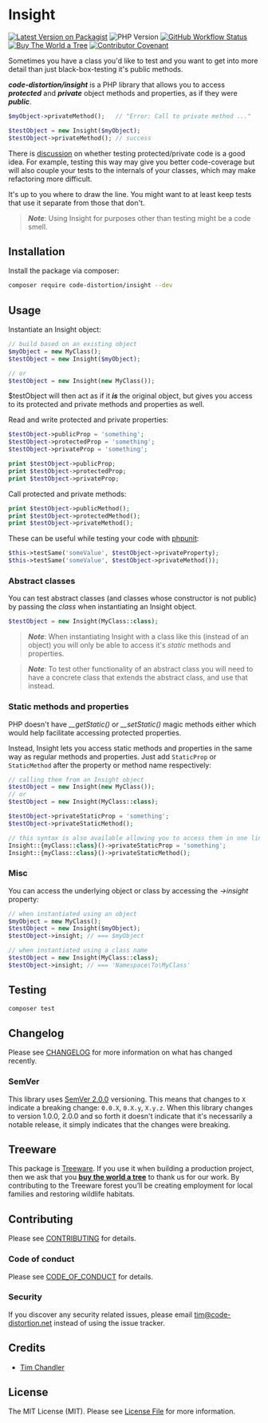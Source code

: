 # Insight

[![Latest Version on Packagist](https://img.shields.io/packagist/v/code-distortion/insight.svg?style=flat-square)](https://packagist.org/packages/code-distortion/insight)
![PHP Version](https://img.shields.io/badge/PHP-7.0%20to%208.2-blue?style=flat-square)
[![GitHub Workflow Status](https://img.shields.io/github/actions/workflow/status/code-distortion/insight/run-tests.yml?branch=master&style=flat-square)](https://github.com/code-distortion/insight/actions)
[![Buy The World a Tree](https://img.shields.io/badge/treeware-%F0%9F%8C%B3-lightgreen?style=flat-square)](https://plant.treeware.earth/code-distortion/insight)
[![Contributor Covenant](https://img.shields.io/badge/contributor%20covenant-v2.0%20adopted-ff69b4.svg?style=flat-square)](code_of_conduct.md)

Sometimes you have a class you'd like to test and you want to get into more detail than just black-box-testing it's public methods.

***code-distortion/insight*** is a PHP library that allows you to access ***protected*** and ***private*** object methods and properties, as if they were ***public***.

``` php
$myObject->privateMethod();   // "Error: Call to private method ..."

$testObject = new Insight($myObject);
$testObject->privateMethod(); // success
```

There is [discussion](https://stackoverflow.com/questions/105007/should-i-test-private-methods-or-only-public-ones) on whether testing protected/private code is a good idea. For example, testing this way may give you better code-coverage but will also couple your tests to the internals of your classes, which may make refactoring more difficult.

It's up to you where to draw the line. You might want to at least keep tests that use it separate from those that don't.

> ***Note***: Using Insight for purposes other than testing might be a code smell.



## Installation

Install the package via composer:

``` bash
composer require code-distortion/insight --dev
```



## Usage

Instantiate an Insight object:

``` php
// build based on an existing object
$myObject = new MyClass();
$testObject = new Insight($myObject);

// or
$testObject = new Insight(new MyClass());
```

$testObject will then act as if it ***is*** the original object, but gives you access to its protected and private methods and properties as well.

Read and write protected and private properties:

``` php
$testObject->publicProp = 'something';
$testObject->protectedProp = 'something';
$testObject->privateProp = 'something';

print $testObject->publicProp;
print $testObject->protectedProp;
print $testObject->privateProp;
```

Call protected and private methods:

``` php
print $testObject->publicMethod();
print $testObject->protectedMethod();
print $testObject->privateMethod();
```

These can be useful while testing your code with [phpunit](https://github.com/sebastianbergmann/phpunit):

``` php
$this->testSame('someValue', $testObject->privateProperty);
$this->testSame('someValue', $testObject->privateMethod());
```



### Abstract classes

You can test abstract classes (and classes whose constructor is not public) by passing the *class* when instantiating an Insight object.

``` php
$testObject = new Insight(MyClass::class);
```

> ***Note***: When instantiating Insight with a class like this (instead of an object) you will only be able to access it's *static* methods and properties.

> ***Note***: To test other functionality of an abstract class you will need to have a concrete class that extends the abstract class, and use that instead.



### Static methods and properties

PHP doesn't have *__getStatic()* or *__setStatic()* magic methods either which would help facilitate accessing protected properties.

Instead, Insight lets you access static methods and properties in the same way as regular methods and properties. Just add `StaticProp` or `StaticMethod` after the property or method name respectively:

``` php
// calling them from an Insight object
$testObject = new Insight(new MyClass());
// or
$testObject = new Insight(MyClass::class);

$testObject->privateStaticProp = 'something';
$testObject->privateStaticMethod();

// this syntax is also available allowing you to access them in one line
Insight::{myClass::class}()->privateStaticProp = 'something';
Insight::{myClass::class}()->privateStaticMethod();
```



### Misc

You can access the underlying object or class by accessing the *->insight* property:

``` php
// when instantiated using an object
$myObject = new MyClass();
$testObject = new Insight($myObject);
$testObject->insight; // === $myObject

// when instantiated using a class name
$testObject = new Insight(MyClass::class);
$testObject->insight; // === 'Namespace\To\MyClass'
```



## Testing

``` bash
composer test
```



## Changelog

Please see [CHANGELOG](CHANGELOG.md) for more information on what has changed recently.



### SemVer

This library uses [SemVer 2.0.0](https://semver.org/) versioning. This means that changes to `X` indicate a breaking change: `0.0.X`, `0.X.y`, `X.y.z`. When this library changes to version 1.0.0, 2.0.0 and so forth it doesn't indicate that it's necessarily a notable release, it simply indicates that the changes were breaking.



## Treeware

This package is [Treeware](https://treeware.earth). If you use it when building a production project, then we ask that you [**buy the world a tree**](https://plant.treeware.earth/code-distortion/insight) to thank us for our work. By contributing to the Treeware forest you’ll be creating employment for local families and restoring wildlife habitats.



## Contributing

Please see [CONTRIBUTING](CONTRIBUTING.md) for details.



### Code of conduct

Please see [CODE_OF_CONDUCT](CODE_OF_CONDUCT.md) for details.



### Security

If you discover any security related issues, please email tim@code-distortion.net instead of using the issue tracker.



## Credits

- [Tim Chandler](https://github.com/code-distortion)



## License

The MIT License (MIT). Please see [License File](LICENSE.md) for more information.
